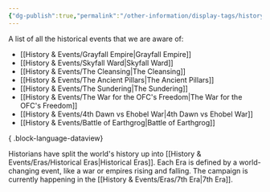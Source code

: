 ```yaml
---
{"dg-publish":true,"permalink":"/other-information/display-tags/history-and-events/","hideInGraph":true,"updated":"2025-03-01T21:15:58.842+00:00"}
---
```


A list of all the historical events that we are aware of:
- [[History & Events/Grayfall Empire\|Grayfall Empire]]
- [[History & Events/Skyfall Ward\|Skyfall Ward]]
- [[History & Events/The Cleansing\|The Cleansing]]
- [[History & Events/The Ancient Pillars\|The Ancient Pillars]]
- [[History & Events/The Sundering\|The Sundering]]
- [[History & Events/The War for the OFC's Freedom\|The War for the OFC's Freedom]]
- [[History & Events/4th Dawn vs Ehobel War\|4th Dawn vs Ehobel War]]
- [[History & Events/Battle of Earthgrog\|Battle of Earthgrog]]

{ .block-language-dataview}

Historians have split the world's history up into [[History & Events/Eras/Historical Eras\|Historical Eras]]. Each Era is defined by a world-changing event, like a war or empires rising and falling. The campaign is currently happening in the [[History & Events/Eras/7th Era\|7th Era]].